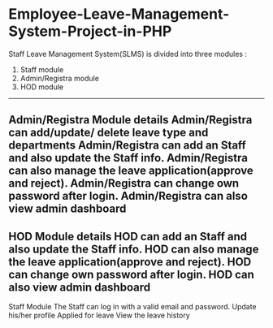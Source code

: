 # Employee-Leave-Management-System-Project-in-PHP
Staff Leave Management System(SLMS) is divided into three modules :

1. Staff module
2. Admin/Registra module
3. HOD module
-----------------------------------------------------------------------------------------------------------------------
Admin/Registra Module details
Admin/Registra can add/update/ delete leave type and departments
Admin/Registra can add an Staff and also update the Staff info.
Admin/Registra can also manage the leave application(approve and reject).
Admin/Registra can change own password after login.
Admin/Registra can also view admin dashboard
--------------------------------------------------------------------------------------------
HOD Module details
HOD can add an Staff and also update the Staff info.
HOD can also manage the leave application(approve and reject).
HOD can change own password after login.
HOD can also view admin dashboard
-----------------------------------------------------------------------------------------
Staff Module
The Staff can log in with a valid email and password.
Update his/her profile
Applied for leave
View the leave history
 
